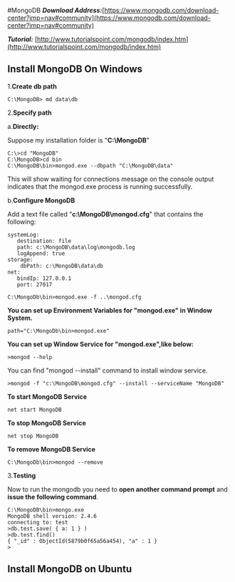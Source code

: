 #MongoDB
***Download Address:***[https://www.mongodb.com/download-center?jmp=nav#community](https://www.mongodb.com/download-center?jmp=nav#community)

***Tutorial:*** [http://www.tutorialspoint.com/mongodb/index.htm](http://www.tutorialspoint.com/mongodb/index.htm)

## Install MongoDB On Windows
1.**Create db path**
```
C:\MongoDB> md data\db
```
2.**Specify path**
 
 a.**Directly:**
 
Suppose my installation folder is "**C:\MongoDB**"
```
C:\>cd "MongoDB"
C:\MongoDB>cd bin
C:\MongoDB\bin>mongod.exe --dbpath "C:\MongoDB\data" 
```
This will show waiting for connections message on the console output indicates that the mongod.exe process is running successfully.

b.**Configure MongoDB**

Add a text file called  "**c:\MongoDB\mongod.cfg**" that contains the following:
```
systemLog:
   destination: file
   path: c:\MongoDB\data\log\mongodb.log
   logAppend: true
storage:
    dbPath: c:\MongoDB\data\db
net:
   bindIp: 127.0.0.1
   port: 27017
```
```
C:\MongoDb\bin>mongod.exe -f ..\mongod.cfg
```
**You can set up Environment Variables for "mongod.exe" in Window System.**

```
path="C:\MongoDb\bin>mongod.exe"
```
**You can set up Window Service for "mongod.exe",like below:**

```
>mongod --help
```
You can find "mongod --install" command to install window service.

```
>mongod -f "c:\MongoDB\mongod.cfg" --install --serviceName "MongoDB"
```
**To start MongoDB Service**
```
net start MongoDB
```
**To stop MongoDB Service**
```
net stop MongoDB
```
**To remove MongoDB Service**
```
C:\MongoDb\bin>mongod --remove
```

3.**Testing**

Now to run the mongodb you need to **open another command prompt** and **issue the following command**.

```
C:\MongoDB\bin>mongo.exe
MongoDB shell version: 2.4.6
connecting to: test
>db.test.save( { a: 1 } )
>db.test.find()
{ "_id" : ObjectId(5879b0f65a56a454), "a" : 1 }
>
```
## Install MongoDB on Ubuntu
